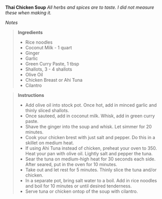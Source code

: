 **Thai Chicken Soup**
*All herbs and spices are to taste. I did not measure these when making it.*

*Notes*

> **Ingredients** 
>    - Rice noodles
>    - Coconut Milk - 1 quart
>    - Ginger
>    - Garlic
>    - Green Curry Paste, 1 tbsp
>    - Shallots, 3 - 4 shallots
>    - Olive Oil
>    - Chicken Breast or Ahi Tuna
>    - Cilantro

> **Instructions** 
> - Add olive oil into stock pot. Once hot, add in minced garlic and thinly sliced shallots.
> - Once sauteed, add in coconut milk. Whisk, add in green curry paste.
> - Shave the ginger into the soup and whisk. Let simmer for 20 minutes.
> - Cook your chicken brest with just salt and pepper. Do this in a skillet on medium heat.
> - If using Ahi Tuna instead of chicken, preheat your oven to 350. Heat your pan with olive oil. Lightly salt and pepper the tuna.
> - Sear the tuna on medium-high heat for 30 seconds each side. After seared, put in the oven for 10 minutes.
> - Take out and let rest for 5 minutes. Thinly slice the tuna and/or chicken.
> - In a separate pot, bring salt water to a boil. Add in rice noodles and boil for 10 minutes or until desired tenderness.
> - Serve tuna or chicken ontop of the soup with cilantro.